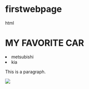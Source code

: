 # firstwebpage
html
<!DOCTYPE html>
<html>
<head>
<title>First web page</title>
<meta charset="UTF-8" />

</head>
<body>

<h1>MY FAVORITE CAR</h1>
<li>metsubishi</li>
<li>kia</li>

<p>This is a paragraph.</p>
<img src=https://www.hyundai.com/content/hyundai/ww/data/news/data/2021/0000016609/image/newsroom-0112-photo-1-2021elantranline-1120x745.jpg>


</body>
</html>
